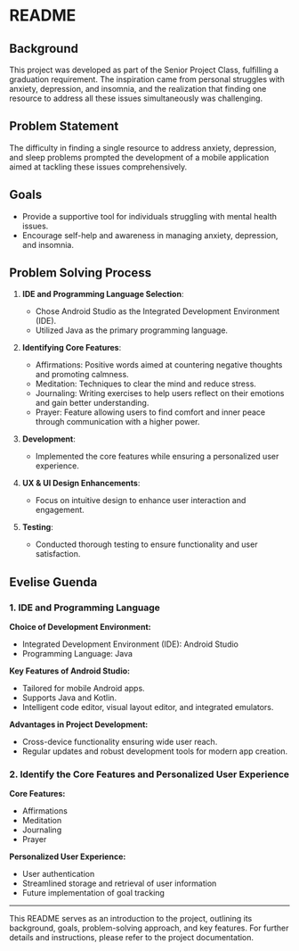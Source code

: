 # README

## Background

This project was developed as part of the Senior Project Class, fulfilling a graduation requirement. The inspiration came from personal struggles with anxiety, depression, and insomnia, and the realization that finding one resource to address all these issues simultaneously was challenging.

## Problem Statement

The difficulty in finding a single resource to address anxiety, depression, and sleep problems prompted the development of a mobile application aimed at tackling these issues comprehensively.

## Goals

- Provide a supportive tool for individuals struggling with mental health issues.
- Encourage self-help and awareness in managing anxiety, depression, and insomnia.

## Problem Solving Process

1. **IDE and Programming Language Selection**:
    - Chose Android Studio as the Integrated Development Environment (IDE).
    - Utilized Java as the primary programming language.

2. **Identifying Core Features**:
    - Affirmations: Positive words aimed at countering negative thoughts and promoting calmness.
    - Meditation: Techniques to clear the mind and reduce stress.
    - Journaling: Writing exercises to help users reflect on their emotions and gain better understanding.
    - Prayer: Feature allowing users to find comfort and inner peace through communication with a higher power.

3. **Development**:
    - Implemented the core features while ensuring a personalized user experience.

4. **UX & UI Design Enhancements**:
    - Focus on intuitive design to enhance user interaction and engagement.

5. **Testing**:
    - Conducted thorough testing to ensure functionality and user satisfaction.

## Evelise Guenda

### 1. IDE and Programming Language

**Choice of Development Environment:**
- Integrated Development Environment (IDE): Android Studio
- Programming Language: Java

**Key Features of Android Studio:**
- Tailored for mobile Android apps.
- Supports Java and Kotlin.
- Intelligent code editor, visual layout editor, and integrated emulators.

**Advantages in Project Development:**
- Cross-device functionality ensuring wide user reach.
- Regular updates and robust development tools for modern app creation.

### 2. Identify the Core Features and Personalized User Experience

**Core Features:**
- Affirmations
- Meditation
- Journaling
- Prayer

**Personalized User Experience:**
- User authentication
- Streamlined storage and retrieval of user information
- Future implementation of goal tracking

---

This README serves as an introduction to the project, outlining its background, goals, problem-solving approach, and key features. For further details and instructions, please refer to the project documentation.
